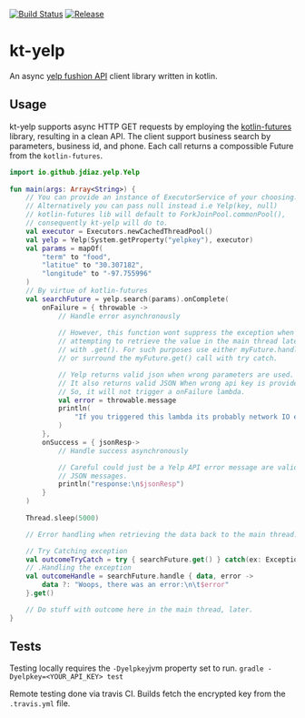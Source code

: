 [![Build Status](https://travis-ci.org/jdiaz/kt-yelp.svg?branch=master)](https://travis-ci.org/jdiaz/kt-yelp) [![Release](https://jitpack.io/v/jdiaz/kt-yelp.svg)](https://jitpack.io/#jdiaz/kt-yelp)

# kt-yelp

An async [yelp fushion API](https://www.yelp.com/developers/documentation/v3) client library written in kotlin.

## Usage

kt-yelp supports async HTTP GET requests by employing the [kotlin-futures](https://github.com/vjames19/kotlin-futures) 
library, resulting in a clean API. The client support business search by 
parameters, business id, and phone. Each call returns a compossible Future
from the `kotlin-futures`.

```kotlin
import io.github.jdiaz.yelp.Yelp
 
fun main(args: Array<String>) {
    // You can provide an instance of ExecutorService of your choosing.
    // Alternatively you can pass null instead i.e Yelp(key, null)
    // kotlin-futures lib will default to ForkJoinPool.commonPool(),
    // consequently kt-yelp will do to.
    val executor = Executors.newCachedThreadPool()
    val yelp = Yelp(System.getProperty("yelpkey"), executor)
    val params = mapOf(
        "term" to "food",
        "latitue" to "30.307182",
        "longitude" to "-97.755996"
    )
    // By virtue of kotlin-futures
    val searchFuture = yelp.search(params).onComplete(
        onFailure = { throwable ->
            // Handle error asynchronously
           
            // However, this function wont suppress the exception when 
            // attempting to retrieve the value in the main thread later
            // with .get(). For such purposes use either myFuture.handle()
            // or surround the myFuture.get() call with try catch.

            // Yelp returns valid json when wrong parameters are used.
            // It also returns valid JSON When wrong api key is provided.
            // So, it will not trigger a onFailure lambda.
            val error = throwable.message
            println(
                "If you triggered this lambda its probably network IO error: $error"
            )
        },
        onSuccess = { jsonResp->
            // Handle success asynchronously

            // Careful could just be a Yelp API error message are valid 
            // JSON messages.
            println("response:\n$jsonResp")
        }
    )
    
    Thread.sleep(5000)

    // Error handling when retrieving the data back to the main thread.

    // Try Catching exception
    val outcomeTryCatch = try { searchFuture.get() } catch(ex: Exception) { print("foo") }
    // .Handling the exception
    val outcomeHandle = searchFuture.handle { data, error ->
        data ?: "Woops, there was an error:\n\t$error"
    }.get()

    // Do stuff with outcome here in the main thread, later.
}
```

## Tests

Testing locally requires the `-Dyelpkey`jvm property set to run.
 `gradle -Dyelpkey=<YOUR_API_KEY> test`
 
Remote testing done via travis CI. Builds fetch the encrypted key from
 the `.travis.yml` file.
